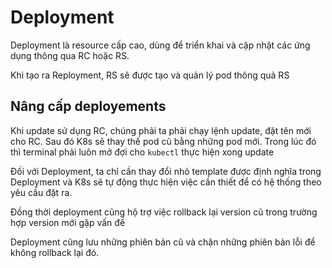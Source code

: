 # Deployment

Deployment là resource cấp cao, dùng để triển khai và cập nhật các ứng dụng thông qua RC hoặc RS.

Khi tạo ra Reployment, RS sẽ được tạo và quản lý pod thông quả RS

## Nâng cấp deployements

Khi update sử dụng RC, chúng phải ta phải chạy lệnh update, đặt tên mới cho RC. Sau đó K8s sẽ thay thế pod cũ bằng những pod mới. Trong lúc đó thì terminal phải luôn mở đợi cho `kubectl` thực hiện xong update

Đối với Deployment, ta chỉ cần thay đổi nhỏ template được định nghĩa trong Deployment và K8s sẽ tự động thực hiện việc cần thiết để có hệ thống theo yêu cầu đặt ra.

Đồng thời deployment cũng hộ trợ việc rollback lại version cũ trong trường hợp version mới gặp vấn đề

Deployment cũng lưu những phiên bản cũ và chặn những phiên bản lỗi để không rollback lại đó.
